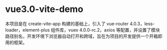 # vue3.0-vite-demo
本项目是在 create-vite-app 构建的基础上，引入了 vue-router 4.0.3，less-loader，element-plus 组件库，vuex  4.0.0-rc.2，axios 等配置，并设置了模块路径别名，开发环境下浏览器自动打开和跨域，旨在为项目的开发提供一个开箱即用的框架。
